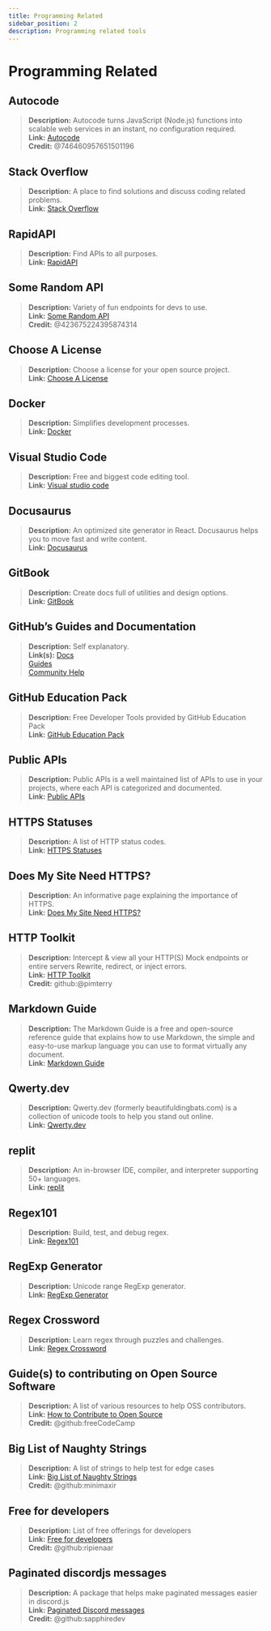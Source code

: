 ```yaml
---
title: Programming Related 
sidebar_position: 2
description: Programming related tools
---
```


# Programming Related

## **Autocode**

> **Description:** Autocode turns JavaScript (Node.js) functions into scalable web services in an instant, no configuration required.   <br/>
**Link:** [Autocode](https://autocode.com/)  <br/>
**Credit:** @746460957651501196

## **Stack Overflow**

> **Description:** A place to find solutions and discuss coding related problems.  <br/>
**Link:** [Stack Overflow](https://stackoverflow.com/)

## **RapidAPI**

> **Description:** Find APIs to all purposes.  <br/>
**Link:** [RapidAPI](https://rapidapi.com/)

## **Some Random API**

> **Description:** Variety of fun endpoints for devs to use.  <br/>
**Link:** [Some Random API](https://some-random-api.ml/)  <br/>
**Credit:** @423675224395874314

## **Choose A License**

> **Description:** Choose a license for your open source project.   <br/>
**Link:** [Choose A License](https://choosealicense.com/)

## **Docker**

> **Description:** Simplifies development processes.   <br/>
**Link:** [Docker](https://www.docker.com/)

## **Visual Studio Code**

> **Description:** Free and biggest code editing tool. <br/>
**Link:** [Visual studio code](https://code.visualstudio.com)  

## **Docusaurus**

> **Description:** An optimized site generator in React. Docusaurus helps you to move fast and write content.   <br/>
**Link:** [Docusaurus](https://docusaurus.io/)

## **GitBook**

> **Description:** Create docs full of utilities and design options.  <br/>
**Link:** [GitBook](https://www.gitbook.com/)

## **GitHub’s Guides and Documentation**

> **Description:** Self explanatory.   <br/>
**Link(s):**
[Docs](https://docs.github.com/en)   <br/>
[Guides](https://guides.github.com/)   <br/>
[Community Help](https://github.community/)

## **GitHub Education Pack**

> **Description:** Free Developer Tools provided by GitHub Education Pack   <br/>
**Link:** [GitHub Education Pack](https://education.github.com/)

## **Public APIs**

> **Description:** Public APIs is a well maintained list of APIs to use in your projects, where each API is categorized and documented.   <br/>
**Link:** [Public APIs](https://github.com/public-apis/public-apis)

## **HTTPS Statuses**

> **Description:** A list of HTTP status codes.   <br/>
**Link:** [HTTPS Statuses](https://httpstatuses.com/)

## **Does My Site Need HTTPS?**

> **Description:** An informative page explaining the importance of HTTPS.  <br/>
**Link:** [Does My Site Need HTTPS?](https://doesmysiteneedhttps.com/)

## **HTTP Toolkit**

> **Description:** Intercept & view all your HTTP(S) Mock endpoints or entire servers Rewrite, redirect, or inject errors.  <br/>
**Link:** [HTTP Toolkit](https://httptoolkit.tech/)  <br/>
**Credit:** github:@pimterry

## **Markdown Guide**

> **Description:** The Markdown Guide is a free and open-source reference guide that explains how to use Markdown, the simple and easy-to-use markup language you can use to format virtually any document.   <br/>
**Link:** [Markdown Guide](https://www.markdownguide.org/)

## **Qwerty.dev**

> **Description:** Qwerty.dev (formerly beautifuldingbats.com) is a collection of unicode tools to help you stand out online.   <br/>
**Link:** [Qwerty.dev](https://qwerty.dev/)

## **replit**

> **Description:** An in-browser IDE, compiler, and interpreter supporting 50+ languages.   <br/>
**Link:** [replit](https://replit.com/)

## **Regex101**

> **Description:** Build, test, and debug regex.   <br/>
**Link:** [Regex101](https://regex101.com/)

## **RegExp Generator**

> **Description:** Unicode range RegExp generator.   <br/>
**Link:** [RegExp Generator](https://apps.timwhitlock.info/js/regex#)

## **Regex Crossword**

> **Description:** Learn regex through puzzles and challenges.   <br/>
**Link:** [Regex Crossword](https://regexcrossword.com/)

## **Guide(s) to contributing on Open Source Software**

> **Description:** A list of various resources to help OSS contributors. <br/>
**Link:** [How to Contribute to Open Source](https://github.com/freeCodeCamp/how-to-contribute-to-open-source) <br/>
**Credit:** @github:freeCodeCamp

## **Big List of Naughty Strings**

> **Description:** A list of strings to help test for edge cases <br/>
**Link:** [Big List of Naughty Strings](https://github.com/minimaxir/big-list-of-naughty-strings) <br/>
**Credit:** @github:minimaxir

## **Free for developers**

> **Description:** List of free offerings for developers <br/>
**Link:** [Free for developers](https://free-for.dev/#/) <br/>
**Credit:** @github:ripienaar

## **Paginated discordjs messages**

> **Description:** A package that helps make paginated messages easier in discord.js <br/>
**Link:** [Paginated Discord messages](https://www.npmjs.com/package/@sapphire/discord.js-utilities) <br />
**Credit:** @github:sapphiredev
